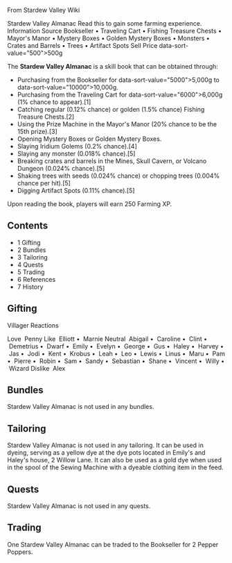 From Stardew Valley Wiki

Stardew Valley Almanac Read this to gain some farming experience. Information Source Bookseller • Traveling Cart • Fishing Treasure Chests • Mayor's Manor • Mystery Boxes • Golden Mystery Boxes • Monsters • Crates and Barrels • Trees • Artifact Spots Sell Price data-sort-value="500"&gt;500g

The **Stardew Valley Almanac** is a skill book that can be obtained through:

- Purchasing from the Bookseller for data-sort-value="5000"&gt;5,000g to data-sort-value="10000"&gt;10,000g.
- Purchasing from the Traveling Cart for data-sort-value="6000"&gt;6,000g (1% chance to appear).\[1]
- Catching regular (0.12% chance) or golden (1.5% chance) Fishing Treasure Chests.\[2]
- Using the Prize Machine in the Mayor's Manor (20% chance to be the 15th prize).\[3]
- Opening Mystery Boxes or Golden Mystery Boxes.
- Slaying Iridium Golems (0.2% chance).\[4]
- Slaying any monster (0.018% chance).\[5]
- Breaking crates and barrels in the Mines, Skull Cavern, or Volcano Dungeon (0.024% chance).\[5]
- Shaking trees with seeds (0.024% chance) or chopping trees (0.004% chance per hit).\[5]
- Digging Artifact Spots (0.11% chance).\[5]

Upon reading the book, players will earn 250 Farming XP.

## Contents

- 1 Gifting
- 2 Bundles
- 3 Tailoring
- 4 Quests
- 5 Trading
- 6 References
- 7 History

## Gifting

Villager Reactions

Love  Penny Like  Elliott •  Marnie Neutral  Abigail •  Caroline •  Clint •  Demetrius •  Dwarf •  Emily •  Evelyn •  George •  Gus •  Haley •  Harvey •  Jas •  Jodi •  Kent •  Krobus •  Leah •  Leo •  Lewis •  Linus •  Maru •  Pam •  Pierre •  Robin •  Sam •  Sandy •  Sebastian •  Shane •  Vincent •  Willy •  Wizard Dislike  Alex

## Bundles

Stardew Valley Almanac is not used in any bundles.

## Tailoring

Stardew Valley Almanac is not used in any tailoring. It can be used in dyeing, serving as a yellow dye at the dye pots located in Emily's and Haley's house, 2 Willow Lane. It can also be used as a gold dye when used in the spool of the Sewing Machine with a dyeable clothing item in the feed.

## Quests

Stardew Valley Almanac is not used in any quests.

## Trading

One Stardew Valley Almanac can be traded to the Bookseller for 2 Pepper Poppers.